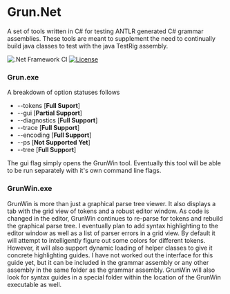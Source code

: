 # Grun.Net

A set of tools written in C# for testing ANTLR generated C# grammar assemblies. 
These tools are meant to supplement the need to continually build java classes to test with the java TestRig assembly.

![.Net Framework CI](https://github.com/wiredwiz/Grun.Net/workflows/.Net%20Framework%20CI/badge.svg)
[![License](https://img.shields.io/badge/license-BSD-blue.svg)](https://raw.githubusercontent.com/antlr/antlr4/master/LICENSE.txt)

### Grun.exe

A breakdown of option statuses follows
- --tokens [**Full Suport**]
- --gui [**Partial Support**]
- --diagnostics [**Full Support**]
- --trace [**Full Support**]
- --encoding [**Full Support**]
- --ps [**Not Supported Yet**]
- --tree [**Full Support**]

The gui flag simply opens the GrunWin tool.  Eventually this tool will be able to be run
separately with it's own command line flags.  

### GrunWin.exe
GrunWin is more than just a graphical parse tree viewer.  It also displays a tab with
the grid view of tokens and a robust editor window.  As code is changed in the editor,
GrunWin continues to re-parse for tokens and rebuild the graphical parse tree.  I eventually
plan to add syntax highlighting to the editor window as well as a list of parser errors in
a grid view.
By default it will attempt to intelligently figure out some colors for different tokens.
However, it will also support dynamic loading of helper classes to give it concrete highlighting guides.
I have not worked out the interface for this guide yet, but it can be included in the grammar assembly
or any other assembly in the same folder as the grammar assembly.
GrunWin will also look for syntax guides in a special folder within the location of the GrunWin executable as well.
